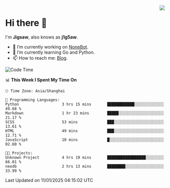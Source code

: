 <a href="#">
  <img align="right" src="https://github-readme-stats.vercel.app/api?username=j1g5awi&count_private=true&show_icons=true&title_color=80070B&text_color=B3B3B3&bg_color=212121&icon_color=80070B" />
</a>

# Hi there 👋

I'm **Jigsaw**, also knows as **j1g5aw**.

- 🔭 I’m currently working on [NoneBot](https://github.com/nonebot).
- 🌱 I’m currently learning Go and Python.
- 📫 How to reach me: [Blog](https://blog.maddestroyer.xyz/).

<!--START_SECTION:waka-->
![Code Time](http://img.shields.io/badge/Code%20Time-1%2C823%20hrs%2056%20mins-blue)

📊 **This Week I Spent My Time On** 

```text
🕑︎ Time Zone: Asia/Shanghai

💬 Programming Languages: 
Python                   3 hrs 15 mins       ████████████░░░░░░░░░░░░░   49.68 % 
Markdown                 1 hr 23 mins        █████░░░░░░░░░░░░░░░░░░░░   21.17 % 
SCSS                     53 mins             ███░░░░░░░░░░░░░░░░░░░░░░   13.61 % 
HTML                     49 mins             ███░░░░░░░░░░░░░░░░░░░░░░   12.71 % 
JavaScript               10 mins             █░░░░░░░░░░░░░░░░░░░░░░░░   02.60 % 

🐱‍💻 Projects: 
Unknown Project          4 hrs 19 mins       █████████████████░░░░░░░░   66.01 % 
neodb                    2 hrs 13 mins       ████████░░░░░░░░░░░░░░░░░   33.99 % 
```


 Last Updated on 11/01/2025 04:15:02 UTC
<!--END_SECTION:waka-->
